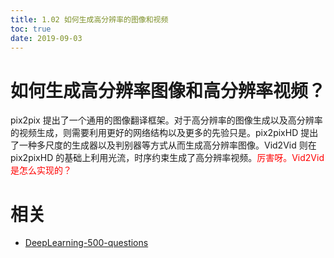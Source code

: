 ```yaml
---
title: 1.02 如何生成高分辨率的图像和视频
toc: true
date: 2019-09-03
---
```


# 如何生成高分辨率图像和高分辨率视频？

pix2pix 提出了一个通用的图像翻译框架。对于高分辨率的图像生成以及高分辨率的视频生成，则需要利用更好的网络结构以及更多的先验只是。pix2pixHD 提出了一种多尺度的生成器以及判别器等方式从而生成高分辨率图像。Vid2Vid 则在 pix2pixHD 的基础上利用光流，时序约束生成了高分辨率视频。<span style="color:red;">厉害呀。Vid2Vid 是怎么实现的？</span>






# 相关

- [DeepLearning-500-questions](https://github.com/scutan90/DeepLearning-500-questions)
